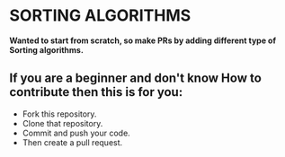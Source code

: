 
# SORTING ALGORITHMS

**Wanted to start from scratch, so make PRs by adding different type of Sorting algorithms.**

## If you are a beginner and don't know How to contribute then this is for you:
- Fork this repository.
- Clone that repository.
- Commit and push your code.
- Then create a pull request.
